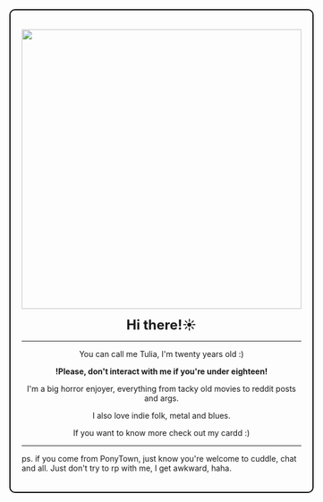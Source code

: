 <div style="border: 2px solid #000000; padding: 20px; border-radius: 10px; width: fit-content; margin: 0 auto;">
  <p align="center">
    <img src="https://i.imgur.com/oCi9uJa.gif" width="500"><br>
  </p>

  <p align="center"><strong style="font-size: 24px;">Hi there!☀️</strong></p>

  <hr>

  <div align="center">
    <p>You can call me Tulia, I'm twenty years old :)</p>
    <p><strong>!Please, don't interact with me if you're under eighteen!</strong></p>
    <p>I'm a big horror enjoyer, everything from tacky old movies to reddit posts and args.</p>
    <p>I also love indie folk, metal and blues.</p>
    <p>If you want to know more check out my cardd :)</p>
  </div>

  <hr>  

  <p>ps. if you come from PonyTown, just know you're welcome to cuddle, chat and all. Just don't try to rp with me, I get awkward, haha.</p>
</div>


